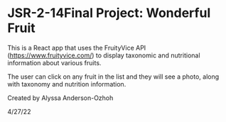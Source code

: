# JSR-2-14Final Project: Wonderful Fruit

This is a React app that uses the FruityVice API (https://www.fruityvice.com/) to display taxonomic and nutritional information about various fruits. 

The user can click on any fruit in the list and they will see a photo, along with taxonomy and nutrition information.

Created by Alyssa Anderson-Ozhoh

4/27/22
